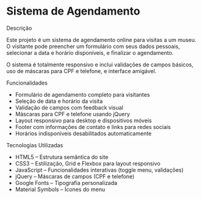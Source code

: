  # Sistema de Agendamento 
 
 Descrição

Este projeto é um sistema de agendamento online para visitas a um museu. O visitante pode preencher um formulário com seus dados pessoais, selecionar a data e horário disponíveis, e finalizar o agendamento.  

O sistema é totalmente responsivo e inclui validações de campos básicos, uso de máscaras para CPF e telefone, e interface amigável.

 Funcionalidades

- Formulário de agendamento completo para visitantes
- Seleção de data e horário da visita
- Validação de campos com feedback visual
- Máscaras para CPF e telefone usando jQuery
- Layout responsivo para desktop e dispositivos móveis
- Footer com informações de contato e links para redes sociais
- Horários indisponíveis desabilitados automaticamente

 Tecnologias Utilizadas

- HTML5 – Estrutura semântica do site
- CSS3 – Estilização, Grid e Flexbox para layout responsivo
- JavaScript – Funcionalidades interativas (toggle menu, validações)
- jQuery – Máscaras de campos (CPF e telefone)
- Google Fonts – Tipografia personalizada
- Material Symbols – Ícones do menu
